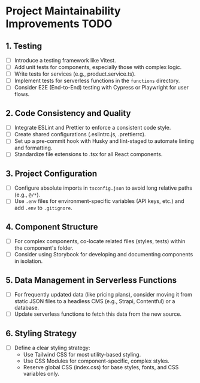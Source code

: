 # Project Maintainability Improvements TODO

## 1. Testing
- [ ] Introduce a testing framework like Vitest.
- [ ] Add unit tests for components, especially those with complex logic.
- [ ] Write tests for services (e.g., product.service.ts).
- [ ] Implement tests for serverless functions in the `functions` directory.
- [ ] Consider E2E (End-to-End) testing with Cypress or Playwright for user flows.

## 2. Code Consistency and Quality
- [ ] Integrate ESLint and Prettier to enforce a consistent code style.
- [ ] Create shared configurations (.eslintrc.js, .prettierrc).
- [ ] Set up a pre-commit hook with Husky and lint-staged to automate linting and formatting.
- [ ] Standardize file extensions to .tsx for all React components.

## 3. Project Configuration
- [ ] Configure absolute imports in `tsconfig.json` to avoid long relative paths (e.g., `@/*`).
- [ ] Use `.env` files for environment-specific variables (API keys, etc.) and add `.env` to `.gitignore`.

## 4. Component Structure
- [ ] For complex components, co-locate related files (styles, tests) within the component's folder.
- [ ] Consider using Storybook for developing and documenting components in isolation.

## 5. Data Management in Serverless Functions
- [ ] For frequently updated data (like pricing plans), consider moving it from static JSON files to a headless CMS (e.g., Strapi, Contentful) or a database.
- [ ] Update serverless functions to fetch this data from the new source.

## 6. Styling Strategy
- [ ] Define a clear styling strategy:
  - Use Tailwind CSS for most utility-based styling.
  - Use CSS Modules for component-specific, complex styles.
  - Reserve global CSS (index.css) for base styles, fonts, and CSS variables only.